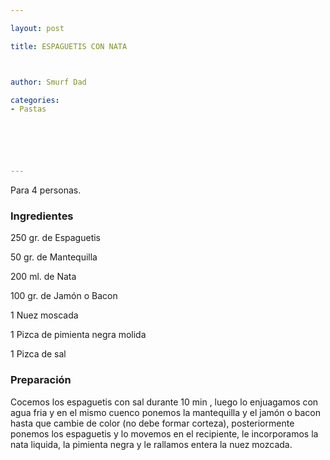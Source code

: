 ```yaml
---

layout: post

title: ESPAGUETIS CON NATA



author: Smurf Dad

categories:
- Pastas






---
```


Para 4 personas.

<h3>Ingredientes</h3>

250 gr. de Espaguetis

50 gr. de Mantequilla

200 ml. de Nata

100 gr. de Jamón o Bacon

1 Nuez moscada

1 Pizca de pimienta negra molida

1 Pizca de sal

<h3>Preparación</h3>

Cocemos los espaguetis con sal durante 10 min , luego lo enjuagamos con agua fria y en el mismo cuenco ponemos la mantequilla y el jamón o bacon hasta que cambie de color (no debe formar corteza), posteriormente ponemos los espaguetis y lo movemos en el recipiente, le incorporamos la nata liquida, la pimienta negra y le rallamos entera la nuez mozcada.